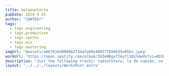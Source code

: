 ```yaml
---
title: malapuntería
pubDate: 2024-4-25
author: "CANTEO!"
tags:
  - tags.engineering
  - tags.production
  - tags.synths
  - tags.mix
  - tags.mastering
imgUrl: '@assets/ab67616d0000b273da7a60e480377656635e85bc.jpeg'
workUrl: 'https://open.spotify.com/album/3UZeNDgx7IAytlSOih4wVn?si=AO1RXVe_QsakHgtKWpl-4Q'
description: "Just the following tracks: radiofutura, la de cupido, colgado de tu amiga. Recording and production with Álex Moreno."
layout: '../../../layouts/WorksPost.astro'
---
```

